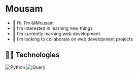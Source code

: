 <h1>Mousam</h1>

- 👋 Hi, I’m @Mousam
- 👀 I’m interested in learning new things
- 🌱 I’m currently learning web development
- 💞️ I’m looking to collaborate on web development projects


## 👨‍💻 Technologies
![Python](https://img.shields.io/badge/python-3670A0?style=for-the-badge&logo=python&logoColor=ffdd54)
![jQuery](https://img.shields.io/badge/jquery-%230769AD.svg?style=for-the-badge&logo=jquery&logoColor=white)


<!---
Mousam00/Mousam00 is a ✨ special ✨ repository because its `README.md` (this file) appears on your GitHub profile.
You can click the Preview link to take a look at your changes.
--->
